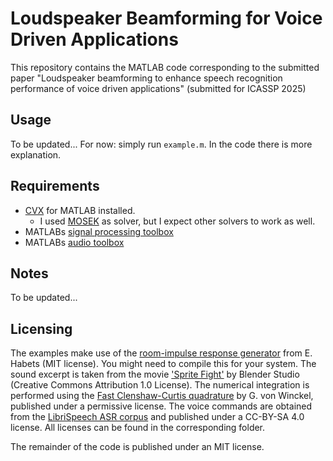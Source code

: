 # Loudspeaker Beamforming for Voice Driven Applications
This repository contains the MATLAB code corresponding to the submitted paper "Loudspeaker beamforming to enhance speech recognition performance of voice driven applications" (submitted for ICASSP 2025)

## Usage
To be updated... For now: simply run `example.m`. In the code there is more explanation.

## Requirements 
- [CVX](https://cvxr.com/cvx/) for MATLAB installed.
  - I used [MOSEK](https://www.mosek.com/) as solver, but I expect other solvers to work as well.
- MATLABs [signal processing toolbox](https://www.mathworks.com/products/signal.html)
- MATLABs [audio toolbox](https://www.mathworks.com/products/audio.html)

## Notes
To be updated...

## Licensing
The examples make use of the [room-impulse response generator](https://www.audiolabs-erlangen.de/fau/professor/habets/software/rir-generator) from E. Habets (MIT license). You might need to compile this for your system.
The sound excerpt is taken from the movie ['Sprite Fight'](https://studio.blender.org/films/sprite-fright/) by Blender Studio (Creative Commons Attribution 1.0 License). The numerical integration is performed using the [Fast Clenshaw-Curtis quadrature](https://www.mathworks.com/matlabcentral/fileexchange/6911-fast-clenshaw-curtis-quadrature) by G. von Winckel, published under a permissive license. The voice commands are obtained from the [LibriSpeech ASR corpus](https://www.openslr.org/12/) and published under a CC-BY-SA 4.0 license. All licenses can be found in the corresponding folder.

The remainder of the code is published under an MIT license.
